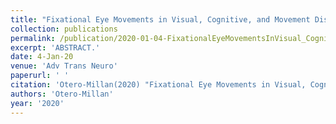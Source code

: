 ```yaml
---
title: "Fixational Eye Movements in Visual, Cognitive, and Movement Disorders"
collection: publications
permalink: /publication/2020-01-04-FixationalEyeMovementsInVisual_Cognitive_AndMovementDisorders
excerpt: 'ABSTRACT.'
date: 4-Jan-20
venue: 'Adv Trans Neuro'
paperurl: ' '
citation: 'Otero-Millan(2020) "Fixational Eye Movements in Visual, Cognitive, and Movement Disorders" In: Shaikh A., Ghasia F. (eds) Advances in Translational Neuroscience of Eye Movement Disorders. Contemporary Clinical Neuroscience. Springer, Cham.'
authors: 'Otero-Millan'
year: '2020'
---
```


